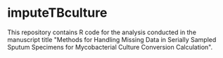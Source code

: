 # imputeTBculture

This repository contains R code for the analysis conducted in the manuscript title "Methods for Handling Missing Data in Serially Sampled Sputum Specimens for Mycobacterial Culture Conversion Calculation".

